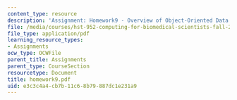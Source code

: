 ```yaml
---
content_type: resource
description: 'Assignment: Homework9 - Overview of Object-Oriented Data Management'
file: /media/courses/hst-952-computing-for-biomedical-scientists-fall-2002/e3c3c4a4cb7b11c68b79887dc1e231a9_homework9.pdf
file_type: application/pdf
learning_resource_types:
- Assignments
ocw_type: OCWFile
parent_title: Assignments
parent_type: CourseSection
resourcetype: Document
title: homework9.pdf
uid: e3c3c4a4-cb7b-11c6-8b79-887dc1e231a9
---
```

